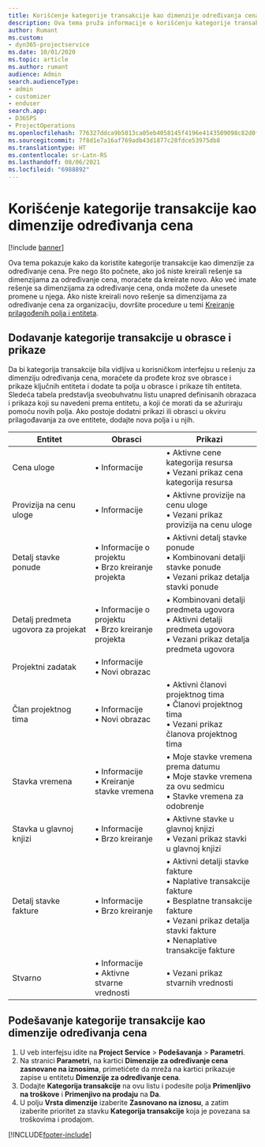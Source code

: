 ```yaml
---
title: Korišćenje kategorije transakcije kao dimenzije određivanja cena
description: Ova tema pruža informacije o korišćenju kategorije transakcije kao dimenzije za određivanje cena.
author: Rumant
ms.custom:
- dyn365-projectservice
ms.date: 10/01/2020
ms.topic: article
ms.author: rumant
audience: Admin
search.audienceType:
- admin
- customizer
- enduser
search.app:
- D365PS
- ProjectOperations
ms.openlocfilehash: 776327ddca9b5013ca05eb4058145f4196e4143509098c82d0f452bc9709b673
ms.sourcegitcommit: 7f8d1e7a16af769adb43d1877c28fdce53975db8
ms.translationtype: HT
ms.contentlocale: sr-Latn-RS
ms.lasthandoff: 08/06/2021
ms.locfileid: "6988892"
---
```

# <a name="use-transaction-category-as-a-pricing-dimension"></a>Korišćenje kategorije transakcije kao dimenzije određivanja cena

[!include [banner](../includes/psa-now-project-operations.md)]

Ova tema pokazuje kako da koristite kategorije transakcije kao dimenzije za određivanje cena. Pre nego što počnete, ako još niste kreirali rešenje sa dimenzijama za određivanje cena, moraćete da kreirate novo. Ako već imate rešenje sa dimenzijama za određivanje cena, onda možete da unesete promene u njega. Ako niste kreirali novo rešenje sa dimenzijama za određivanje cena za organizaciju, dovršite procedure u temi [Kreiranje prilagođenih polja i entiteta](create-custom-fields-entities.md).

## <a name="add-transaction-category-to-forms-and-views"></a>Dodavanje kategorije transakcije u obrasce i prikaze
Da bi kategorija transakcije bila vidljiva u korisničkom interfejsu u rešenju za dimenziju određivanja cena, moraćete da prođete kroz sve obrasce i prikaze ključnih entiteta i dodate ta polja u obrasce i prikaze tih entiteta.
Sledeća tabela predstavlja sveobuhvatnu listu unapred definisanih obrazaca i prikaza koji su navedeni prema entitetu, a koji će morati da se ažuriraju pomoću novih polja. Ako postoje dodatni prikazi ili obrasci u okviru prilagođavanja za ove entitete, dodajte nova polja i u njih.

|  Entitet        | Obrasci     |Prikazi        |
| ------------------------------|---------------------------------|----------------------------------|
|  Cena uloge|• Informacije |• Aktivne cene kategorija resursa<br> • Vezani prikaz cena kategorija resursa|
|  Provizija na cenu uloge|• Informacije|• Aktivne provizije na cenu uloge<br>• Vezani prikaz provizija na cenu uloge|
|  Detalj stavke ponude|• Informacije o projektu<br>• Brzo kreiranje projekta|• Aktivni detalj stavke ponude<br>• Kombinovani detalji stavke ponude<br>• Vezani prikaz detalja stavki ponude|
|  Detalj predmeta ugovora za projekat|• Informacije o projektu<br>• Brzo kreiranje projekta|• Kombinovani detalji predmeta ugovora<br>• Aktivni detalji predmeta ugovora<br>• Vezani prikaz detalja predmeta ugovora|
|  Projektni zadatak|• Informacije<br>• Novi obrazac||
|  Član projektnog tima|• Informacije<br>• Novi obrazac|• Aktivni članovi projektnog tima<br>• Članovi projektnog tima<br>• Vezani prikaz članova projektnog tima|
|  Stavka vremena|• Informacije<br>• Kreiranje stavke vremena|• Moje stavke vremena prema datumu<br>• Moje stavke vremena za ovu sedmicu<br>• Stavke vremena za odobrenje|
|  Stavka u glavnoj knjizi|• Informacije<br>• Brzo kreiranje|• Aktivne stavke u glavnoj knjizi<br>• Vezani prikaz stavki u glavnoj knjizi|
|  Detalj stavke fakture|• Informacije<br>• Brzo kreiranje|• Aktivni detalji stavke fakture<br>• Naplative transakcije fakture<br>• Besplatne transakcije fakture<br>• Vezani prikaz detalja stavki fakture<br>• Nenaplative transakcije fakture|
|  Stvarno|• Informacije<br>• Aktivne stvarne vrednosti|• Vezani prikaz stvarnih vrednosti|

## <a name="set-up-transaction-category-as-a-pricing-dimension"></a>Podešavanje kategorije transakcije kao dimenzije određivanja cena

1. U veb interfejsu idite na **Project Service** > **Podešavanja** > **Parametri**. 
2. Na stranici **Parametri**, na kartici **Dimenzije za određivanje cena zasnovane na iznosima**, primetićete da mreža na kartici prikazuje zapise u entitetu **Dimenzije za određivanje cena**.
3. Dodajte **Kategorija transakcije** na ovu listu i podesite polja **Primenljivo na troškove** i **Primenjivo na prodaju** na **Da**.
4. U polju **Vrsta dimenzije** izaberite **Zasnovano na iznosu**, a zatim izaberite prioritet za stavku **Kategorija transakcije** koja je povezana sa troškovima i prodajom.


[!INCLUDE[footer-include](../includes/footer-banner.md)]